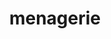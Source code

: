 ---
title: "menagerie"

description: "Dylan McCann's Blog / Online Portfolio"
# 1. To ensure Netlify triggers a build on our exampleSite instance, we need to change a file in the exampleSite directory.
theme_version: '2.8.2'
cascade:
  featured_image: '/images/rocks.jpeg'
---